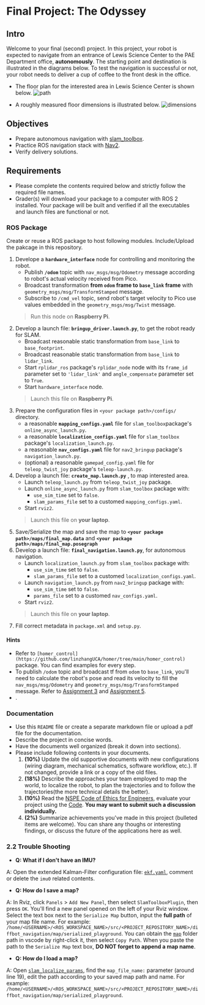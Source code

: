 # Final Project: The Odyssey

## Intro
Welcome to your final (second) project. 
In this project, your robot is expected to navigate from an entrance of Lewis Science Center to the PAE Department office, **autonomously**. 
The starting point and destination is illustrated in the diagrams below.
To test the navigation is successful or not, your robot needs to deliver a cup of coffee to the front desk in the office. 

- The floor plan for the interested area in Lewis Science Center is shown below.
![path](figures/lsc_nav_floorplan.png)

- A roughly measured floor dimensions is illustrated below.
![dimensions](figures/lsc_nav_dimensions.png)

## Objectives
- Prepare autonomous navigation with [slam_toolbox](https://github.com/SteveMacenski/slam_toolbox).
- Practice ROS navigation stack with [Nav2](https://docs.nav2.org/).
- Verify delivery solutions.

## Requirements
- Please complete the contents required below and strictly follow the required file names.
- Grader(s) will download your package to a computer with ROS 2 installed.
  Your package will be built and verified if all the executables and launch files are functional or not.
  
### ROS Package

Create or reuse a ROS package to host following modules. 
Include/Upload the pakcage in this repository.

1. Develope a **`hardware_interface`** node for controlling and monitoring the robot. 
    - Publish **`/odom`** topic with `nav_msgs/msg/Odometry` message according to robot's actual velocity received from Pico.
    - Broadcast transformation **from `odom` frame to `base_link` frame** with `geometry_msgs/msg/TransformStamped` message.
    - Subscribe to `/cmd_vel` topic, send robot's target velocity to Pico use values embedded in the `geometry_msgs/msg/Twist` message.   
    > Run this node on **Raspberry Pi**.
2. Develop a launch file: **`bringup_driver.launch.py`**, to get the robot ready for SLAM.
    - Broadcast reasonable static transformation from `base_link` to `base_footprint`.
    - Broadcast reasonable static transformation from `base_link` to `lidar_link`.
    - Start `rplidar_ros` package's `rplidar_node` node with its `frame_id` parameter set to `'lidar_link'` and `angle_compensate` parameter set to `True`.
    - Start `hardware_interface` node.
    > Launch this file on **Raspberry Pi**.
3. Prepare the configuration files in `<your package path>/configs/` directory.
    - a reasonable **`mapping_configs.yaml`** file for `slam_toolbox`package's `online_async_launch.py`.
    - a reasonable **`localization_configs.yaml`** file for `slam_toolbox` package's `localization_launch.py`.
    - a reasonable **`nav_configs.yaml`** file for `nav2_bringup` package's `navigation_launch.py`.
    - (optional) a reasonable `gamepad_config.yaml` file for `teleop_twist_joy` package's `teleop-launch.py`.
4. Develop a launch file: **`create_map.launch.py`** , to map interested area.
    - Launch `teleop_launch.py` from `teleop_twist_joy` package.
    - Launch `online_async_launch.py` from `slam_toolbox` package with:
        - `use_sim_time` set to `false`.
        - `slam_params_file` set to a customed `mapping_configs.yaml`.
    - Start `rviz2`.
    > Launch this file on **your laptop**.
5. Save/Serialize the map and save the map to **`<your package path>/maps/final_map.data`** and **`<your package path>/maps/final_map.posegraph`**
6. Develop a launch file: **`final_navigation.launch.py`**, for autonomous navigation.
    - Launch `localization_launch.py` from `slam_toolbox` package with:
        - `use_sim_time` set to `false`.
        - `slam_params_file` set to a customed `localization_configs.yaml`.
    - Launch `navigation_launch.py` from `nav2_bringup` package with:
        - `use_sim_time` set to `false`.
        - `params_file` set to a customed `nav_configs.yaml`.
    - Start `rviz2`.
    > Launch this file on **your laptop**.
7. Fill correct metadata in `package.xml` and `setup.py`.
   
#### Hints
- Refer to `[homer_control](https://github.com/linzhangUCA/homer/tree/main/homer_control)` package. You can find examples for every step.
- To publish `/odom` topic and broadcast tf from `odom` to `base_link`, you'll need to calculate the robot's pose and read its velocity to fill the `nav_msgs/msg/Odometry` and `geometry_msgs/msg/TransformStamped` message.
  Refer to [Assignment 3](https://classroom.github.com/a/R9LNWs9-) and [Assignment 5](https://classroom.github.com/a/cGOzC79L).
- .
### Documentation
- Use this `README` file or create a separate markdown file or upload a pdf file for the documentation.
- Describe the project in concise words. 
- Have the documents well organized (break it down into sections). 
- Please include following contents in your documents.
    1. **(10%)** Update the old supportive documents with new configurations (wiring diagram, mechanical schematics, software workflow, etc.). If not changed, provide a link or a copy of the old files.
    2. **(18%)** Describe the approaches your team employed to map the world, to localize the robot, to plan the trajectories and to follow the trajectories(the more technical details the better).
    3. **(10%)** Read the [NSPE Code of Ethics for Engineers](https://www.nspe.org/resources/ethics/code-ethics), evaluate your project using the [Code](https://www.nspe.org/resources/ethics/code-ethics). **You may want to submit such a discussion individually.** 
    5. **(2%)** Summarize achievements you've made in this project (bulleted items are welcome). You can share any thoughs or interesting findings, or discuss the future of the applications here as well.



### 2.2 Trouble Shooting
- **Q: What if I don't have an IMU?**

A: Open the extended Kalman-Filter configuration file: [`ekf.yaml`](diffbot_navigation/config/ekf.yaml), comment or delete the `imu0` related contents.
- **Q: How do I save a map?**

A: In Rviz, click `Panels` > `Add New Panel`, then select `SlamToolboxPlugin`, then press `OK`. You'll find a new panel opened on the left of your Rviz window. Select the text box next to the `Serialize Map` button, input the **full path** of your map file name. For example: `/home/<USERNAME>/<ROS_WORKSPACE_NAME>/src/<PROJECT_REPOSITORY_NAME>/diffbot_navigation/map/serialized_playground`. You can obtain the [`map`](diffbot_navigation/map/) folder path in vscode by right-click it, then select `Copy Path`. When you paste the path to the `Serialize Map` text box, **DO NOT forget to append a map name**. 
- **Q: How do I load a map?**

A: Open [`slam_localize_params`](diffbot_navigation/config/slam_localize_params.yaml), find the `map_file_name:` parameter (around line 19), edit the path according to your saved map path and name. For example: `/home/<USERNAME>/<ROS_WORKSPACE_NAME>/src/<PROJECT_REPOSITORY_NAME>/diffbot_navigation/map/serialized_playground`.


